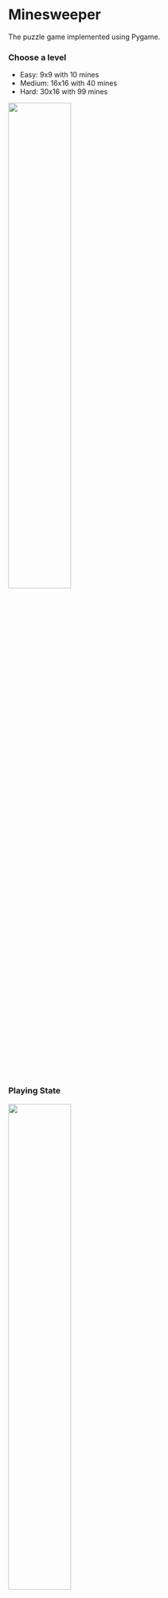 # Minesweeper
The puzzle game implemented using Pygame.
### Choose a level
* Easy: 9x9 with 10 mines
* Medium: 16x16 with 40 mines
* Hard: 30x16 with 99 mines
<img src="https://github.com/AniAmbroladze/Minesweeper/assets/45206411/a0b43d2d-6b29-4ae9-bd4a-b44257566488" width=50% height=50%>

### Playing State
<img src="https://github.com/AniAmbroladze/Minesweeper/assets/45206411/eff61760-dc3c-4a31-9a9f-a8a487c7ddf7" width=50% height=50%>

The window size adjusted to medium level

### Winning State
<img src="https://github.com/AniAmbroladze/Minesweeper/assets/45206411/3472789a-fc29-417e-bb3e-95bf66954976" width=50% height=50%>

The window size adjusted to easy level

### Losing State
<img src="https://github.com/AniAmbroladze/Minesweeper/assets/45206411/3bae55d0-4b46-4e07-b684-03791f807df5" width=50% height=50%>

The window size adjusted to hard level



All the icons were taken from [Wikipedia](https://commons.wikimedia.org/wiki/Category:Minesweeper)

